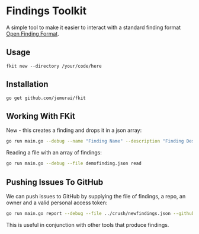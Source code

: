 # Findings Toolkit

A simple tool to make it easier to interact with a standard
finding format [Open Finding Format](https://github.com/owasp/off).

## Usage

`fkit new --directory /your/code/here`

## Installation

`go get github.com/jemurai/fkit`

## Working With FKit

New - this creates a finding and drops it in a json array:

```sh
go run main.go --debug --name "Finding Name" --description "Finding Description" --detail "Finding detail" --severity "High" --fingerprint "xyz" --source "File" --location "Line 50" --cvss 9.3 new > demofinding.json
```

Reading a file with an array of findings:

```sh
go run main.go --debug --file demofinding.json read
```

## Pushing Issues To GitHub

We can push issues to GitHub by supplying the file of findings, a repo, an owner and a valid personal access token:

```sh
go run main.go report --debug --file ../crush/newfindings.json --github-repo fkit --github-token <token> --github-owner jemurai
```

This is useful in conjunction with other tools that produce findings.
